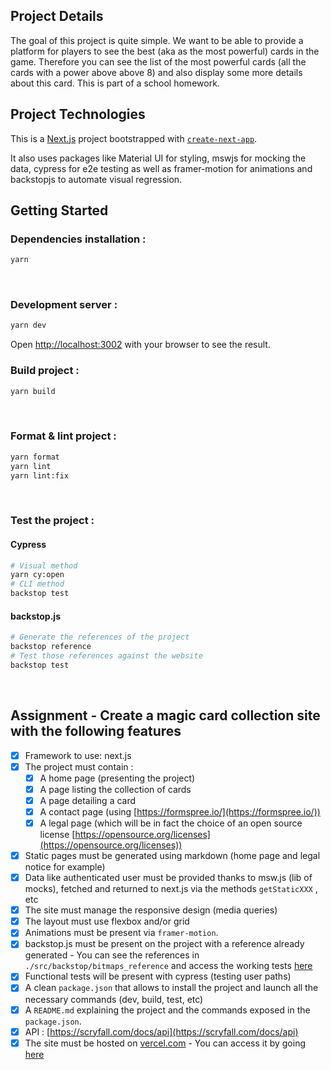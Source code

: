 ## Project Details

The goal of this project is quite simple. We want to be able to provide a platform for players to see the best (aka as the most powerful) cards in the game. Therefore you can see the list of the most powerful cards (all the cards with a power above above 8) and also display some more details about this card. This is part of a school homework.

## Project Technologies

This is a [Next.js](https://nextjs.org/) project bootstrapped with [`create-next-app`](https://github.com/vercel/next.js/tree/canary/packages/create-next-app).

It also uses packages like Material UI for styling, mswjs for mocking the data, cypress for e2e testing as well as framer-motion for animations and backstopjs to automate visual regression.

## Getting Started

### Dependencies installation :  
```bash
yarn
```
<br/>

### Development server :  
```bash
yarn dev
```

Open [http://localhost:3002](http://localhost:3002) with your browser to see the result.
<br/>

### Build project :  
```bash
yarn build
```
<br/>

### Format & lint project :  
```bash
yarn format
yarn lint
yarn lint:fix
```
<br/>

### Test the project :  
#### Cypress
```bash
# Visual method 
yarn cy:open
# CLI method 
backstop test
```
#### backstop.js   
```bash
# Generate the references of the project
backstop reference
# Test those references against the website
backstop test
```
<br/>


## Assignment - Create a magic card collection site with the following features

- [x] Framework to use: next.js
- [x] The project must contain :
    - [x] A home page (presenting the project)
    - [x] A page listing the collection of cards
    - [x] A page detailing a card
    - [x] A contact page (using [https://formspree.io/](https://formspree.io/))
    - [x] A legal page (which will be in fact the choice of an open source license [https://opensource.org/licenses](https://opensource.org/licenses))
- [x] Static pages must be generated using markdown (home page and legal notice for example)
- [x] Data like authenticated user must be provided thanks to msw.js (lib of mocks), fetched and returned to next.js via the methods `getStaticXXX` , etc
- [x] The site must manage the responsive design (media queries)
- [x] The layout must use flexbox and/or grid
- [x] Animations must be present via `framer-motion`.
- [x] backstop.js must be present on the project with a reference already generated - You can see the references in `./src/backstop/bitmaps_reference` and access the working tests [here](./backstop/html_report/index.html)
- [x] Functional tests will be present with cypress (testing user paths)
- [x] A clean `package.json` that allows to install the project and launch all the necessary commands (dev, build, test, etc)
- [x] A `README.md` explaining the project and the commands exposed in the `package.json`.
- [x] API : [https://scryfall.com/docs/api](https://scryfall.com/docs/api)
- [x] The site must be hosted on [vercel.com](http://vercel.com) - You can access it by going [here](https://magic-cards-one.vercel.app/)
